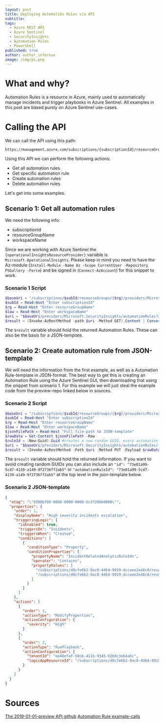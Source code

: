 ```yaml
---
layout: post
title: Deploying Automation Rules via API
subtitle: 
tags:
  - Azure REST API
  - Azure Sentinel
  - SecurityInsights
  - Automation Rules
  - PowerShell
published: true
author: author_infernux
image: /img/ps.png
---
```


# What and why?

Automation Rules is a resource in Azure, mainly used to automatically manage incidents and trigger playbooks in Azure Sentinel. 
All examples in this post are based purely on Azure Sentinel use-cases.

# Calling the API

We can call the API using this path:

```
https://management.azure.com/subscriptions/{subscriptionId}/resourceGroups/{resourceGroupName}/providers/{operationalInsightsResourceProvider}/workspaces/{workspaceName}/providers/Microsoft.SecurityInsights/automationRules
```

Using this API we can perform the following actions:

- Get all automation rules
- Get specific automation rule
- Create automation rules
- Delete automation rules

Let's get into some examples.

## Scenario 1: Get all automation rules

We need the following info:

- subscriptionId
- resourceGroupName
- workspaceName

Since we are working with Azure Sentinel the `{operationalInsightsResourceProvider}` variable is `Microsoft.OperationalInsights`.
Please keep in mind you need to have the Az-module (`Install-Module -Name Az -Scope CurrentUser -Repository PSGallery -Force`) and be signed in (`Connect-AzAccount`) for this snippet to work.

### Scenario 1 Script

```powershell
$baseUri = "/subscriptions/$subId/resourceGroups/{$rg}/providers/Microsoft.OperationalInsights/workspaces/{$law}"
$subId = Read-Host "Enter subscriptionId"
$rg = Read-Host "Enter resourceGroupName"
$law = Read-Host "Enter workspaceName"
$uri = "$baseUri/providers/Microsoft.SecurityInsights/automationRules?api-version=2019-01-01-preview"
$result = (Invoke-AzRestMethod -path $uri -Method GET).Content | ConvertFrom-Json
```

The `$result` variable should hold the returned Automation Rules. These can also be the basis for a JSON-template.

## Scenario 2: Create automation rule from JSON-template

We will need the information from the first example, as well as a Automation Rule-template in JSON-format. 
The best way to get this is creating an Automation Rule using the Azure Sentinel GUI, then downloading that using the snippet from scenario 1.
For this example we will just steal the example code from the preview-repo linked below in sources.

### Scenario 2 Script

```powershell
$baseUri = "/subscriptions/$subId/resourceGroups/{$rg}/providers/Microsoft.OperationalInsights/workspaces/{$law}"
$subId = Read-Host "Enter subscriptionId"
$rg = Read-Host "Enter resourceGroupName"
$law = Read-Host "Enter workspaceName"
$jsonFilePath = Read-Host "Full file-path to JSON-template"
$rawData = Get-Content $jsonFilePath -Raw
$ruleId = (New-Guid).Guid #creates a new random GUID, every automation rule needs an unique guid
$uri = "$baseUri/providers/Microsoft.SecurityInsights/automationRules/{$ruleId}?api-version=2019-01-01-preview"
$result = (Invoke-AzRestMethod -Path $uri -Method PUT -Payload $rawData).Content | ConvertFrom-Json
```

The `$result` variable should hold the returned information. If you want to avoid creating random GUIDs you can also include an `"id": "73e01a99-5cd7-4139-a149-9f2736ff2ab5"` or `"automationRuleId": "73e01a99-5cd7-4139-a149-9f2736ff2ab5"` at the top level in the json-template below.

### Scenario 2 JSON-template

```json
{
  "etag": "\"0300bf09-0000-0000-0000-5c37296e0000\"",
  "properties": {
    "order": 1,
    "displayName": "High severity incidents escalation",
    "triggeringLogic": {
      "isEnabled": true,
      "triggersOn": "Incidents",
      "triggersWhen": "Created",
      "conditions": [
        {
          "conditionType": "Property",
          "conditionProperties": {
            "propertyName": "IncidentRelatedAnalyticRuleIds",
            "operator": "Contains",
            "propertyValues": [
              "/subscriptions/d0cfe6b2-9ac0-4464-9919-dccaee2e48c0/resourceGroups/myRg/providers/Microsoft.OperationalInsights/workspaces/myWorkspace/providers/Microsoft.SecurityInsights/alertRules/fab3d2d4-747f-46a7-8ef0-9c0be8112bf7",
              "/subscriptions/d0cfe6b2-9ac0-4464-9919-dccaee2e48c0/resourceGroups/myRg/providers/Microsoft.OperationalInsights/workspaces/myWorkspace/providers/Microsoft.SecurityInsights/alertRules/8deb8303-e94d-46ff-96e0-5fd94b33df1a"
            ]
          }
        }
      ]
    },
    "actions": [
      {
        "order": 1,
        "actionType": "ModifyProperties",
        "actionConfiguration": {
          "severity": "High"
        }
      },
      {
        "order": 2,
        "actionType": "RunPlaybook",
        "actionConfiguration": {
          "tenantId": "ee48efaf-50c6-411b-9345-b2bdc3eb4abc",
          "logicAppResourceId": "/subscriptions/d0cfe6b2-9ac0-4464-9919-dccaee2e48c0/resourceGroups/myRg/providers/Microsoft.Logic/workflows/IncidentPlaybook"
        }
      }
    ]
  }
}
```

# Sources

[The 2019-01-01-preview API github](https://github.com/Azure/azure-rest-api-specs/blob/master/specification/securityinsights/resource-manager/Microsoft.SecurityInsights/preview/2019-01-01-preview/AutomationRules.json)
[Automation Rule example-calls](https://github.com/Azure/azure-rest-api-specs/tree/master/specification/securityinsights/resource-manager/Microsoft.SecurityInsights/preview/2019-01-01-preview/examples/automationRules)
